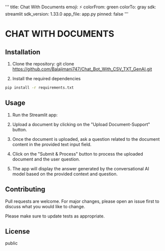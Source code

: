 '''
title: Chat With Documents
emoji: ⚡
colorFrom: green
colorTo: gray
sdk: streamlit
sdk_version: 1.33.0
app_file: app.py
pinned: false
'''

# CHAT WITH DOCUMENTS 

## Installation
1. Clone the repository: git clone <https://github.com/Balajimani747/Chat_Bot_With_CSV_TXT_GenAI.git>

2. Install the required dependencies
```bash
pip install -r requirements.txt
```
## Usage

1. Run the Streamlit app:

2. Upload a document by clicking on the "Upload Document-Support" button.

3. Once the document is uploaded, ask a question related to the document content in the provided text input field.

4. Click on the "Submit & Process" button to process the uploaded document and the user question.

5. The app will display the answer generated by the conversational AI model based on the provided context and question.



## Contributing

Pull requests are welcome. For major changes, please open an issue first
to discuss what you would like to change.

Please make sure to update tests as appropriate.

## License

public
